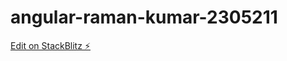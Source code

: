 # angular-raman-kumar-2305211

[Edit on StackBlitz ⚡️](https://stackblitz.com/edit/angular-raman-kumar-2305211)